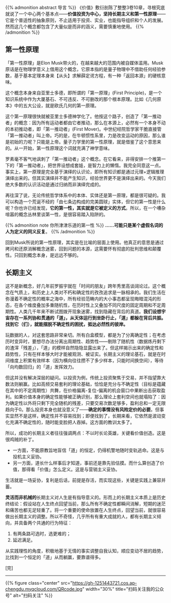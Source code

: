 
{{% admonition abstract 导言 %}}
《价值》敷衍剖陈了整整3卷10章，寻根究底就说了一个中心两个基本点——**价值投资为中心，坚持长期主义和第一性原理**——它是个普适性的抽象原则，不止适用于投资、实业，也能指导组织和个人的发展。然而这几个概念都包含了大量似是而非的涵义，需要慎重地使用。
{{% /admonition %}}

<!--more-->

## 第一性原理

「第一性原理」是Elon Musk带火的，在越来越大的范围内被自媒体滥用。Musk原话是在物理学意义上借用这个概念，它原本指的是量子物理中不借助任何经验参数，基于基本定理本身来【从头】求解薛定谔方程，有一种「返回本源」的硬核意味。

这个概念本身来自亚里士多德，即所谓的「第一原理」(First Principle)，是一个知识系统中作为大厦基石、不可违反、不可删改的那个根本原理。比如《几何原本》中的五大公设，就是欧氏几何的第一原理。

这个第一原理很快就被亚里士多德神学化了。他按这个路子，创造了「第一推动者」的概念：因为所有运动者都由它者推动，那么在本源上，必然有一个本身不动的本初推动者，即「第一推动者」(First Mover)。中世纪经院哲学家干脆直接管「第一推动者」叫上帝。巧的是，在牛顿惯性系里，力是改变运动的原因，那么谁是初始的力呢？只能是上帝。量子力学里的第一性原理，就是借鉴了这个意思来的。从一开始，第一性原理这个词就充满了神学意味。

罗素毫不客气地讽刺了「第一推动者」这个概念。在它看来，非得安排一个推第一下的「第一推动者」，把世界设想成套娃，是智力上的懒惰。我完全同意这一点。事实上，第一原理是完全基于演绎的认识论，即所有知识都是通过元理+逻辑推理演绎出来的。但其实演绎并不能产生知识，经验世界更不是演绎出来的。今天我们绝大多数的认识活动是通过归纳而非演绎完成的。

再往深了说，无论传统哲学体系中的本体、实体还是第一原理，都是很可疑的。我可以构造一个荒诞不经的「由七条边构成的完美圆球」实体，但它的第一性是什么呢？你也许已经发现，**它的第一性，其实就是它被定义的方式**。所以，在一个嘈杂喧嚣的概念丛林里谈第一性，是很容易踏入陷阱的。

{{% admonition note 你所津津乐道的第一性 %}}
**……可能只是某个虚假名词的人为定义的同义反复**。
{{% /admonition %}}

回到Musk所说的第一性原理，其实是在比喻的层面上使用。他真正的意思是通过拷问和还原消解概念迷雾，回到问题的本源，这需要怀有彻底的批判思维和颠覆性。只回到概念本身，是远远不够的。

## 长期主义

这不是新概念，好几年前罗振宇就在「时间的朋友」跨年秀里高谈阔论过。这个概念在气质上，和历史上人类对不朽和确定性的孜孜追求是一脉相承的。我们生活在弥漫着不确定性的概率之海中，所有经验范畴内的大小事态都呈现晦暗混沌的形态，在各个维度叠加多重随机性，在历时性上又叠加不同尺度的固定周期和不定周期性。人类几千年来不断试图拨开现象迷雾，找到隐藏在背后的真道。**我们设想宇宙存在一系列协和贯通的「道」，从天体运行到坐卧行止，「道」都躲在背后共振。找到它（们），就能摆脱不确定性的困扰，抵达必然性的彼岸。**

玩数据的人，对这套思路非常亲切。所有白盒模型，都是为了分离确定性；在考虑历时变异时，要想尽办法分离出周期性、趋势性——剔除了随机性（数据炼丹剩下的渣滓「残差」），「道」的模样自然隐隐显露出来了。但这样揭示出来的确定性和趋势性，只有在样本够大时才能被观测、被证实。长期主义的理论基石，就是在时间维度上积累有效样本（因为横向往往攒不了多少样本，只能时间换空间），等待「向均数回归」的「道」发挥效力。

但这并没有解决深层的疑问。以投资为例，传统上投资聚焦于交易，并不指望靠大数法则躺赢。比如高频交易套利的理论基础，恰恰是充分与不确定性（目标是蕴藏在其中的不定周期性）共舞，在价格偏离-复位-偏离的机会窗口中果断出击获取盈利。如果价值本身的确定性能够被正确识别，那么理论上套利空间也就塌陷了：因为确定性以外将只剩下完全随机的残差，只要交易次数足够多，盈利总和一定无限趋向于0。那么投资本身也就没意义了——**确定的事情没有风险定价的必要**。但事实显然不是这样，确定性并不容易找到；即便找到了，长期来看，它依然是波动变化充满不确定性的，随时能变脸把人吞掉。这方面的教训太多了。

所以，成功的长期主义者往往强调两点：不以时长论英雄，关键看价值创造。这是很鸡贼的补丁。

- 一方面，不能原教旨地盲信「道」的恒定，仍得机警地随时变轨逃命。这是与投机主义妥协。
- 另一方面，道长什么样事后才知道，事前还是靠先验估摸。而什么算创造了价值，那得看「价值」怎么定义。这是与营销主义妥协。

生活就是一场妥协，复利是后话，前提是存活，而实现这些，关键是实践上兼容并蓄。

**灵活而非机械的**长期主义对人生是有指导意义的。形而上的长期主义本质上是历史终结论：假设站在人生终点回望当前，那么所有不确定性都瞬间消解，短期的迷茫和痛苦也都无足轻重了。将一个重要的使命放置在人生终点，回望当前，就很容易做出长期主义的调整。所以不奇怪，几乎所有有重大成就的人，都有长期主义倾向，并具备两个共通的行为特征：

1. 有两条路可选时，选更难的；
2. 延迟满足。

从实践理性的角度，积极地基于无情的事实调整自我认知，顺应变动不居的趋势，比找到一个恒定的「道」从而躺赢，要靠谱得多。

[完]

---

<!-- {% raw %} -->
{{% figure class="center" src="https://gh-1251443721.cos.ap-chengdu.myqcloud.com/QRcode.jpg" width="30%" title="扫码关注我的公众号" alt="扫码关注" %}}
<!-- {% endraw %} -->
